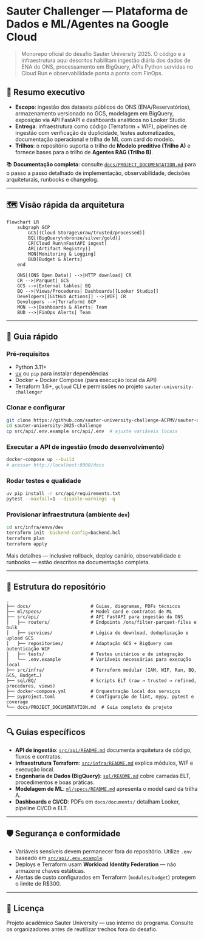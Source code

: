 # Sauter Challenger — Plataforma de Dados e ML/Agentes na Google Cloud

> Monorepo oficial do desafio Sauter University 2025. O código e a infraestrutura aqui descritos habilitam ingestão diária dos dados de ENA do ONS, processamento em BigQuery, APIs Python servidas no Cloud Run e observabilidade ponta a ponta com FinOps.

## 📌 Resumo executivo
- **Escopo**: ingestão dos datasets públicos do ONS (ENA/Reservatórios), armazenamento versionado no GCS, modelagem em BigQuery, exposição via API FastAPI e dashboards analíticos no Looker Studio.
- **Entrega**: infraestrutura como código (Terraform + WIF), pipelines de ingestão com verificação de duplicidade, testes automatizados, documentação operacional e trilha de ML com card do modelo.
- **Trilhos**: o repositório suporta o trilho de **Modelo preditivo (Trilho A)** e fornece bases para o trilho de **Agentes RAG (Trilho B)**.

📚 **Documentação completa**: consulte [`docs/PROJECT_DOCUMENTATION.md`](docs/PROJECT_DOCUMENTATION.md) para o passo a passo detalhado de implementação, observabilidade, decisões arquiteturais, runbooks e changelog.

---

## 🗺️ Visão rápida da arquitetura

```mermaid
flowchart LR
    subgraph GCP
        GCS[(Cloud Storage\nraw/trusted/processed)]
        BQ[(BigQuery\nbronze/silver/gold)]
        CR[Cloud Run\nFastAPI ingest]
        AR[(Artifact Registry)]
        MON[Monitoring & Logging]
        BUD[Budget & Alerts]
    end

    ONS[(ONS Open Data)] -->|HTTP download| CR
    CR -->|Parquet| GCS
    GCS -->|External tables| BQ
    BQ -->|Views/Procedures| Dashboards[[Looker Studio]]
    Developers[[GitHub Actions]] -->|WIF| CR
    Developers -->|Terraform| GCP
    MON -->|Dashboards & Alerts| Team
    BUD -->|FinOps Alerts| Team
```

---

## 🚀 Guia rápido

### Pré-requisitos
- Python 3.11+
- [uv](https://github.com/astral-sh/uv) ou `pip` para instalar dependências
- Docker + Docker Compose (para execução local da API)
- Terraform 1.6+, `gcloud` CLI e permissões no projeto `sauter-university-challenger`

### Clonar e configurar
```bash
git clone https://github.com/sauter-university-challenge-ACFMV/sauter-university-2025-challenge.git
cd sauter-university-2025-challenge
cp src/api/.env.example src/api/.env  # ajuste variáveis locais
```

### Executar a API de ingestão (modo desenvolvimento)
```bash
docker-compose up --build
# acessar http://localhost:8000/docs
```

### Rodar testes e qualidade
```bash
uv pip install -r src/api/requirements.txt
pytest --maxfail=1 --disable-warnings -q
```

### Provisionar infraestrutura (ambiente `dev`)
```bash
cd src/infra/envs/dev
terraform init -backend-config=backend.hcl
terraform plan
terraform apply
```

Mais detalhes — inclusive rollback, deploy canário, observabilidade e runbooks — estão descritos na documentação completa.

---

## 🧱 Estrutura do repositório

```text
.
├── docs/                      # Guias, diagramas, PDFs técnicos
├── ml/specs/                  # Model card e contratos de ML
├── src/api/                   # API FastAPI para ingestão da ONS
│   ├── routers/               # Endpoints /ons/filter-parquet-files e bulk
│   ├── services/              # Lógica de download, deduplicação e upload GCS
│   ├── repositories/          # Adaptação GCS + BigQuery com autenticação WIF
│   ├── tests/                 # Testes unitários e de integração
│   └── .env.example           # Variáveis necessárias para execução local
├── src/infra/                 # Terraform modular (IAM, WIF, Run, BQ, GCS, Budget…)
├── sql/BQ/                    # Scripts ELT (raw → trusted → refined, procedures, views)
├── docker-compose.yml         # Orquestração local dos serviços
├── pyproject.toml             # Configuração de lint, mypy, pytest e coverage
└── docs/PROJECT_DOCUMENTATION.md  # Guia completo do projeto
```

---

## 🔍 Guias específicos
- **API de ingestão**: [`src/api/README.md`](src/api/README.md) documenta arquitetura de código, fluxos e contratos.
- **Infraestrutura Terraform**: [`src/infra/README.md`](src/infra/README.md) explica módulos, WIF e execução local.
- **Engenharia de Dados (BigQuery)**: [`sql/README.md`](sql/README.md) cobre camadas ELT, procedimentos e boas práticas.
- **Modelagem de ML**: [`ml/specs/README.md`](ml/specs/README.md) apresenta o model card da trilha A.
- **Dashboards e CI/CD**: PDFs em `docs/documents/` detalham Looker, pipeline CI/CD e ELT.

---

## 🛡️ Segurança e conformidade
- Variáveis sensíveis devem permanecer fora do repositório. Utilize `.env` baseado em [`src/api/.env.example`](src/api/.env.example).
- Deploys e Terraform usam **Workload Identity Federation** — não armazene chaves estáticas.
- Alertas de custo configurados em Terraform (`modules/budget`) protegem o limite de R$300.

---

## 📄 Licença
Projeto acadêmico Sauter University — uso interno do programa. Consulte os organizadores antes de reutilizar trechos fora do desafio.
